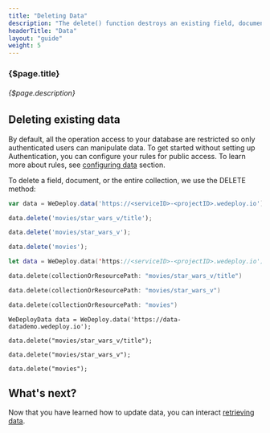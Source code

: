 ```yaml
---
title: "Deleting Data"
description: "The delete() function destroys an existing field, document or collection in the database."
headerTitle: "Data"
layout: "guide"
weight: 5
---
```


### {$page.title}

###### {$page.description}

<article id="1">

## Deleting existing data

<aside>

By default, all the operation access to your database are restricted so only authenticated users can manipulate data. To get started without setting up Authentication, you can configure your rules for public access. To learn more about rules, see [configuring data](/docs/data/configuring-data.html) section.

</aside>

To delete a field, document, or the entire collection, we use the DELETE method:

```javascript
var data = WeDeploy.data('https://<serviceID>-<projectID>.wedeploy.io');

data.delete('movies/star_wars_v/title');

data.delete('movies/star_wars_v');

data.delete('movies');
```
```swift
let data = WeDeploy.data('https://<serviceID>-<projectID>.wedeploy.io')

data.delete(collectionOrResourcePath: "movies/star_wars_v/title")

data.delete(collectionOrResourcePath: "movies/star_wars_v")

data.delete(collectionOrResourcePath: "movies")
```
```text/x-java
WeDeployData data = WeDeploy.data('https://data-datademo.wedeploy.io');

data.delete("movies/star_wars_v/title");

data.delete("movies/star_wars_v");

data.delete("movies");
```

</article>

## What's next?

Now that you have learned how to update data, you can interact [retrieving data](/docs/data/retrieving-data.html).
